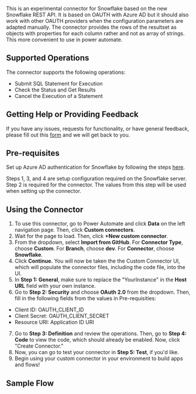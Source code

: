 This is an experimental connector for Snowflake based on the new Snowflake REST API. It is based on OAUTH with Azure AD but it should also work with other OAUTH providers when the configuration parameters are adapted manually. The connector provides the rows of the resultset as objects with properties for each column rather and not as array of strings. This more convenient to use in power automate.

## Supported Operations
The connector supports the following operations:
- Submit SQL Statement for Execution
- Check the Status and Get Results
- Cancel the Execution of a Statement

## Getting Help or Providing Feedback
If you have any issues, requests for functionality, or have general feedback, please fill out this [form](aka.ms/snowflakeconnector) and we will get back to you. 

## Pre-requisites
Set up Azure AD authentication for Snowflake by following the steps [here](https://docs.snowflake.com/en/user-guide/oauth-azure.html). 

Steps 1, 3, and 4 are setup configuration required on the Snowflake server. 
Step 2 is required for the connector. The values from this step will be used when setting up the connector.

## Using the Connector
1. To use this connector, go to Power Automate and click **Data** on the left navigation page. Then, click **Custom connectors**.
2. Wait for the page to load. Then, click **+New custom connector**. 
3. From the dropdown, select **Import from GitHub**. For **Connector Type**, choose **Custom**. For **Branch**, choose **dev**. For **Connector**, choose **Snowflake**.
4. Click **Continue.** You will now be taken the the Custom Connector UI, which will populate the connector files, including the code file, into the UI.
5. In **Step 1: General**, make sure to replace the "YourInstance" in the **Host URL** field with your own instance.
6. Go to **Step 2: Security** and choose **OAuth 2.0** from the dropdown. Then, fill in the following fields from the values in Pre-requisities:
-	Client ID: OAUTH_CLIENT_ID
-	Client Secret: OAUTH_CLIENT_SECRET
-	Resource URI: Application ID URI
7. Go to **Step 3: Definition** and review the operations. Then, go to **Step 4: Code** to view the code, which should already be enabled. Now, click "Create Connector."
8. Now, you can go to test your connector in **Step 5: Test**, if you'd like.
9. Begin using your custom connector in your environment to build apps and flows! 

## Sample Flow


